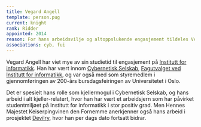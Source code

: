 ```yaml
---
title: Vegard Angell
template: person.pug
current: knight
rank: Ridder
appointed: 2014
reason: For hans arbeidsvilje og altoppslukende engasjement tildeles Vegard Angell graden Ridder av Hennes Majestet Keiserpingvinen den Fornemmes orden.
associations: cyb, fui
---
```


Vegard Angell har viet mye av sin studietid til engasjement på [Institutt for informatikk](http://ifi.uio.no/). Han har vært innom [Cybernetisk Selskab](http://cyb.no/), [Fagutvalget ved Institutt for informatikk](http://fui.ifi.uio.no/), og var også med som styremedlem i gjennomføringen av 200-års bursdagsfeiringen av Universitetet i Oslo.

Det er spesielt hans rolle som kjellermogul i Cybernetisk Selskab, og hans arbeid i alt kjeller-relatert, hvor han har vært et arbeidsjern som har påvirket studentmiljøet på Institutt for informatikk i stor positiv grad. Men Hennes Majestet Keiserpingvinen den Fornemme anerkjenner også hans arbeid i prosjektet [Devilry](http://devilry.org/), hvor han per dags dato fortsatt bidrar.
